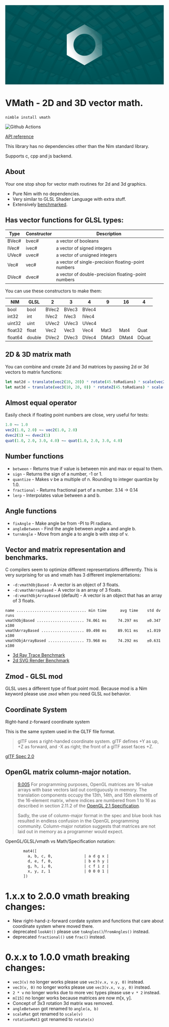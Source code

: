<img src="docs/banner.png">

# VMath - 2D and 3D vector math.

`nimble install vmath`

![Github Actions](https://github.com/treeform/vmath/workflows/Github%20Actions/badge.svg)

[API reference](https://treeform.github.io/vmath)

This library has no dependencies other than the Nim standard library.

Supports c, cpp and js backend.

## About

Your one stop shop for vector math routines for 2d and 3d graphics.

* Pure Nim with no dependencies.
* Very similar to GLSL Shader Language with extra stuff.
* Extensively [benchmarked](tests/bench_raytracer.nim).

## Has vector functions for GLSL types:

Type  | Constructor | Description
------|-------------| ---------------------------------------------------
BVec# | bvec#       | a vector of booleans
IVec# | ivec#       | a vector of signed integers
UVec# | uvec#       | a vector of unsigned integers
Vec#  | vec#        | a vector of single-precision floating-point numbers
DVec# | dvec#       | a vector of double-precision floating-point numbers

You can use these constructors to make them:

NIM     | GLSL   | 2     | 3     | 4     | 9     | 16    | 4     |
--------|--------|-------|-------|-------|-------|-------|-------|
bool    | bool   | BVec2 | BVec3 | BVec4 |       |       |       |
int32   | int    | IVec2 | IVec3 | IVec4 |       |       |       |
uint32  | uint   | UVec2 | UVec3 | UVec4 |       |       |       |
float32 | float  | Vec2  | Vec3  | Vec4  | Mat3  | Mat4  | Quat  |
float64 | double | DVec2 | DVec3 | DVec4 | DMat3 | DMat4 | DQuat |

## 2D & 3D matrix math

You can combine and create 2d and 3d matrices by passing 2d or 3d vectors to matrix functions:

```nim
let mat2d = translate(vec2(10, 20)) * rotate(45.toRadians) * scale(vec2(2))
let mat3d = translate(vec3(10, 20, 0)) * rotateZ(45.toRadians) * scale(vec3(2))
```

## Almost equal operator

Easily check if floating point numbers are close, very useful for tests:
```nim
1.0 ~= 1.0
vec2(1.0, 2.0) ~= vec2(1.0, 2.0)
dvec2(1) ~= dvec2(1)
quat(1.0, 2.0, 3.0, 4.0) ~= quat(1.0, 2.0, 3.0, 4.0)
```

## Number functions

* `between` - Returns true if value is between min and max or equal to them.
* `sign` - Returns the sign of a number, -1 or 1.
* `quantize` - Makes v be a multiple of n. Rounding to integer quantize by 1.0.
* `fractional` - Returns fractional part of a number. 3.14 -> 0.14
* `lerp` - Interpolates value between a and b.

## Angle functions

* `fixAngle` - Make angle be from -PI to PI radians.
* `angleBetween` - Find the angle between angle a and angle b.
* `turnAngle` - Move from angle a to angle b with step of v.

## Vector and matrix representation and benchmarks.

C compilers seem to optimize different representations differently. This is very surprising for us and vmath has 3 different implementations:

* `-d:vmathObjBased` - A vector is an object of 3 floats.
* `-d:vmathArrayBased` - A vector is an array of 3 floats.
* `-d:vmathObjArrayBased` (default) - A vector is an object that has an array of 3 floats.

```
name ............................... min time      avg time    std dv   runs
vmathObjBased ..................... 74.061 ms     74.297 ms    ±0.347   x100
vmathArrayBased ................... 89.498 ms     89.911 ms    ±1.019   x100
vmathObjArrayBased ................ 73.968 ms     74.292 ms    ±0.631   x100
```

* [3d Ray Trace Benchmark](tests/bench_raytracer.nim)
* [2d SVG Render Benchmark](https://github.com/treeform/pixie/blob/master/tests/bench_svg.nim)

## Zmod - GLSL mod

GLSL uses a different type of float point mod. Because mod is a Nim keyword please use `zmod` when you need GLSL `mod` behavior.

## Coordinate System

Right-hand z-forward coordinate system

This is the same system used in the GLTF file format.

> glTF uses a right-handed coordinate system.
> glTF defines +Y as up, +Z as forward, and -X as right;
> the front of a glTF asset faces +Z.

[glTF Spec 2.0](https://registry.khronos.org/glTF/specs/2.0/glTF-2.0.html#coordinate-system-and-units)

## OpenGL matrix column-major notation.

> [9.005](https://www.opengl.org/archives/resources/faq/technical/transformations.htm) For programming purposes, OpenGL matrices are 16-value arrays with base vectors laid out contiguously in memory. The translation components occupy the 13th, 14th, and 15th elements of the 16-element matrix, where indices are numbered from 1 to 16 as described in section 2.11.2 of the [OpenGL 2.1 Specification](https://registry.khronos.org/OpenGL/specs/gl/glspec21.pdf).
>
> Sadly, the use of column-major format in the spec and blue book has resulted in endless confusion in the OpenGL programming community. Column-major notation suggests that matrices are not laid out in memory as a programmer would expect.

OpenGL/GLSL/vmath vs Math/Specification notation:
```
        mat4([
          a, b, c, 0,              | a d g x |
          d, e, f, 0,              | b e h y |
          g, h, i, 0,              | c f i z |
          x, y, z, 1               | 0 0 0 1 |
        ])
```

# 1.x.x to 2.0.0 vmath breaking changes:
* New right-hand-z-forward cordate system and functions that care about
coordinate system where moved there.
* deprecated `lookAt()` please use `toAngles()`/`fromAngles()` instead.
* deprecated `fractional()` use `frac()` instead.

# 0.x.x to 1.0.0 vmath breaking changes:

* `vec3(v)` no longer works please use `vec3(v.x, v.y, 0)` instead.
* `vec3(v, 0)` no longer works please use `vec3(v.x, v.y, 0)` instead.
* `2 * v` no longer works due to more vec types please use `v * 2` instead.
* `m[15]` no longer works because matrices are now m[x, y].
* Concept of 3x3 rotation 3d matrix was removed.
* `angleBetween` got renamed to `angle(a, b)`
* `scaleMat` got renamed to `scale(v)`
* `rotationMat3` got renamed to `rotate(x)`
